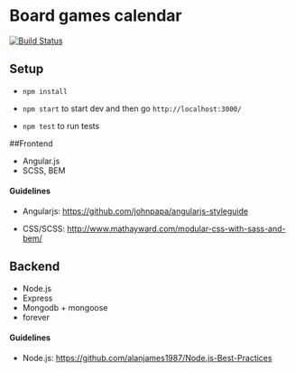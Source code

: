 Board games calendar
=================

[![Build Status](https://travis-ci.org/board-games-calendar/board-games-calendar.svg?branch=master)](https://travis-ci.org/board-games-calendar/board-games-calendar.svg?branch=master)

## Setup

- `npm install`

- `npm start` to start dev and then go `http://localhost:3000/`

- `npm test` to run tests


##Frontend

- Angular.js
- SCSS, BEM


#### Guidelines

- Angularjs: https://github.com/johnpapa/angularjs-styleguide

- CSS/SCSS: http://www.mathayward.com/modular-css-with-sass-and-bem/



## Backend

- Node.js
- Express
- Mongodb + mongoose
- forever

#### Guidelines

- Node.js: https://github.com/alanjames1987/Node.js-Best-Practices